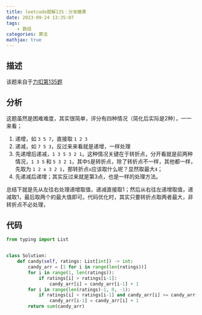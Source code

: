 ```yaml
---
title: leetcode题解135：分发糖果
date: 2023-09-24 13:35:07
tags:
    - 数组
categories: 算法
mathjax: true
---
```


## 描述

该题来自于[力扣第135题](https://leetcode.cn/problems/candy)

<!--more-->

## 分析

这题虽然是困难难度，其实很简单，评分有四种情况（简化后实际是2种），一一来看；
1. 递增，如 `3 5 7`，直接取 `1 2 3`
2. 递减，如 `7 5 3`，反过来来看就是递增，一样处理
3. 先递增后递减，`1 3 5 3 2 1`，这种情况关键在于转折点，分开看就是前两种情况，`1 3 5` 和 `5 3 2 1`，其中`5`是转折点，除了转折点不一样，其他都一样，先取为 `1 2 x 3 2 1`，那转折点`x`应该取什么呢？显然取最大`4`；
4. 先递减后递增；其实反过来就是第3点，也是一样的处理方法。

总结下就是先从左往右处理递增取值，递减直接取1；然后从右往左递增取值，递减取1，最后取两个的最大值即可。代码优化时，其实只要转折点取两者最大，非转折点不必处理，

## 代码

```python
from typing import List


class Solution:
    def candy(self, ratings: List[int]) -> int:
        candy_arr = [1 for i in range(len(ratings))]
        for i in range(1, len(ratings)):
            if ratings[i] > ratings[i-1]:
                candy_arr[i] = candy_arr[i-1] + 1
        for i in range(len(ratings)-1, 0, -1):
            if ratings[i] < ratings[i-1] and candy_arr[i] >= candy_arr[i-1]:
                candy_arr[i-1] = candy_arr[i] + 1
        return sum(candy_arr)
```
